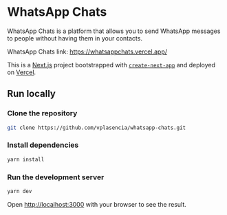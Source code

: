 # WhatsApp Chats

WhatsApp Chats is a platform that allows you to send WhatsApp messages to people without having them in your contacts.

WhatsApp Chats link:
<https://whatsappchats.vercel.app/>

This is a [Next.js](https://nextjs.org/) project bootstrapped with [`create-next-app`](https://github.com/vercel/next.js/tree/canary/packages/create-next-app) and deployed on [Vercel](https://github.com/vercel/vercel).

## Run locally

### Clone the repository

```bash
git clone https://github.com/vplasencia/whatsapp-chats.git
```

### Install dependencies

```bash
yarn install
```

### Run the development server

```bash
yarn dev
```

Open [http://localhost:3000](http://localhost:3000) with your browser to see the result.
